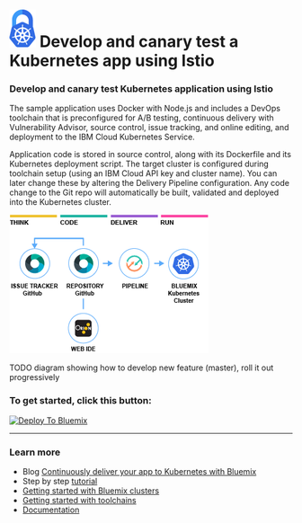# ![Icon](./.bluemix/secure-lock-kubernetes.png) Develop and canary test a Kubernetes app using Istio


### Develop and canary test Kubernetes application using Istio
The sample application uses Docker with Node.js and includes a DevOps toolchain that is preconfigured for A/B testing, continuous delivery with Vulnerability Advisor, source control, issue tracking, and online editing, and deployment to the IBM Cloud Kubernetes Service.

Application code is stored in source control, along with its Dockerfile and its Kubernetes deployment script.
The target cluster is configured during toolchain setup (using an IBM Cloud API key and cluster name). You can later change these by altering the Delivery Pipeline configuration.
Any code change to the Git repo will automatically be built, validated and deployed into the Kubernetes cluster.

![Icon](./.bluemix/toolchain.png)

TODO diagram showing how to develop new feature (master), roll it out progressively

### To get started, click this button:
[![Deploy To Bluemix](https://console.bluemix.net/devops/graphics/create_toolchain_button.png)](https://console.bluemix.net/devops/setup/deploy/?repository=https%3A//github.com/open-toolchain/ab-testing-istio-toolchain)

---
### Learn more 

* Blog [Continuously deliver your app to Kubernetes with Bluemix](https://www.ibm.com/blogs/bluemix/2017/07/continuously-deliver-your-app-to-kubernetes-with-bluemix/)
* Step by step [tutorial](https://www.ibm.com/devops/method/tutorials/tc_secure_kube)
* [Getting started with Bluemix clusters](https://console.bluemix.net/docs/containers/container_index.html?pos=2)
* [Getting started with toolchains](https://bluemix.net/devops/getting-started)
* [Documentation](https://console.bluemix.net/docs/services/ContinuousDelivery/index.html?pos=2)
